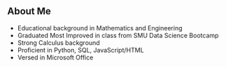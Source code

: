 ## About Me

- Educational background in Mathematics and Engineering
- Graduated Most Improved in class from SMU Data Science Bootcamp
- Strong Calculus background 
- Proficient in Python, SQL, JavaScript/HTML
- Versed in Microsoft Office

<!--
**jakedcook/jakedcook** is a ✨ _special_ ✨ repository because its `README.md` (this file) appears on your GitHub profile.

Here are some ideas to get you started:

- 🔭 I’m currently working on ...
- 🌱 I’m currently learning ...
- 👯 I’m looking to collaborate on ...
- 🤔 I’m looking for help with ...
- 💬 Ask me about ...
- 📫 How to reach me: ...
- 😄 Pronouns: ...
- ⚡ Fun fact: ...
-->
